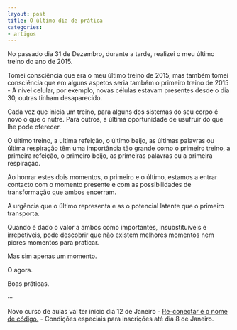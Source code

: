 ```yaml
---
layout: post
title: O último dia de prática
categories:
- artigos
---
```

No passado dia 31 de Dezembro, durante a tarde, realizei o meu último treino do ano de 2015.

Tomei consciência que era o meu último treino de 2015, mas também tomei consciência que em alguns aspetos seria também o primeiro treino de 2015 - A nível celular, por exemplo, novas células estavam presentes desde o dia 30, outras tinham desaparecido. 

Cada vez que inicia um treino, para alguns dos sistemas do seu corpo é novo o que o nutre. Para outros, a última oportunidade de usufruir do que lhe pode oferecer. 

O último treino, a ultima refeição, o último beijo, as últimas palavras ou última respiração têm uma importância tão grande como o primeiro treino, a primeira refeição, o primeiro beijo, as primeiras palavras ou a primeira respiração. 

Ao honrar estes dois momentos, o primeiro e o último, estamos a entrar contacto com o momento presente e com as possibilidades de transformação que ambos encerram. 

A urgência que o último representa e as o potencial latente que o primeiro transporta. 

Quando é dado o valor a ambos como importantes, insubstituíveis e irrepetíveis,  pode descobrir que não existem melhores momentos nem piores momentos para praticar. 

Mas sim apenas um momento.

O agora.

Boas práticas.

··· 

Novo curso de aulas vai ter início dia 12 de Janeiro - [Re-conectar é o nome de código.](http://lourencoazevedo.com/aulas.html) - Condições especiais para inscrições até dia 8 de Janeiro. 